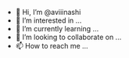 - 👋 Hi, I’m @aviiinashi
- 👀 I’m interested in ...
- 🌱 I’m currently learning ...
- 💞️ I’m looking to collaborate on ...
- 📫 How to reach me ...

<!---
aviiinashi/aviiinashi is a ✨ special ✨ repository because its `README.md` (this file) appears on your GitHub profile.
You can click the Preview link to take a look at your changes.
--->
